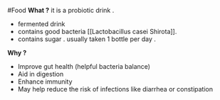 #Food 
**What ?**
it is a probiotic drink .
- fermented drink
- contains good bacteria [[Lactobacillus casei Shirota]].
- contains sugar .
usually taken 1 bottle per day .

**Why ?**
- Improve gut health (helpful bacteria balance)
- Aid in digestion
- Enhance immunity
- May help reduce the risk of infections like diarrhea or constipation

